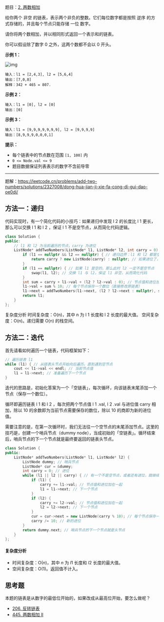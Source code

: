 题目：[2. 两数相加](https://leetcode-cn.com/problems/add-two-numbers/)

给你两个 非空 的链表，表示两个非负的整数。它们每位数字都是按照 逆序 的方式存储的，并且每个节点只能存储 一位 数字。

请你将两个数相加，并以相同形式返回一个表示和的链表。

你可以假设除了数字 0 之外，这两个数都不会以 0 开头。

**示例 1：**

![img](../../img/addtwonumber1.jpg)



```
输入：l1 = [2,4,3], l2 = [5,6,4]
输出：[7,0,8]
解释：342 + 465 = 807.
```

**示例 2：**

```
输入：l1 = [0], l2 = [0]
输出：[0]
```

**示例 3：**

```
输入：l1 = [9,9,9,9,9,9,9], l2 = [9,9,9,9]
输出：[8,9,9,9,0,0,0,1]
```

**提示：**

- 每个链表中的节点数在范围 `[1, 100]` 内
- `0 <= Node.val <= 9`
- 题目数据保证列表表示的数字不含前导零

---

题解：https://leetcode.cn/problems/add-two-numbers/solutions/2327008/dong-hua-jian-ji-xie-fa-cong-di-gui-dao-oe0di/

## 方法一：递归

代码实现时，有一个简化代码的小技巧：如果递归中发现 l 2  的长度比 l 1  更长，那么可以交换 l 1  和 l 2 ，保证 l 1 不是空节点，从而简化代码逻辑。

```c++
class Solution {
public:
    // l1 和 l2 为当前遍历的节点，carry 为进位
    ListNode* addTwoNumbers(ListNode* l1, ListNode* l2, int carry = 0) {
        if (l1 == nullptr && l2 == nullptr) { // 递归边界：l1 和 l2 都是空节点
            return carry ? new ListNode(carry) : nullptr; // 如果进位了，就额外创建一个节点
        }
        if (l1 == nullptr) { // 如果 l1 是空的，那么此时 l2 一定不是空节点
            swap(l1, l2); // 交换 l1 与 l2，保证 l1 非空，从而简化代码
        }
        int sum = carry + l1->val + (l2 ? l2->val : 0); // 节点值和进位加在一起
        l1->val = sum % 10; // 每个节点保存一个数位（直接修改原链表）
        l1->next = addTwoNumbers(l1->next, (l2 ? l2->next : nullptr), sum / 10); // 进位
        return l1;
    }
};
```

复杂度分析
时间复杂度：O(n)，其中 n 为 l 1  长度和 l 2  长度的最大值。
空间复杂度：O(n)。递归需要 O(n) 的栈空间。

## 方法二：迭代

首先请看如何遍历一个链表，代码框架如下：

```c++
// 遍历链表 l1
while (l1) { // 从链表头节点开始向后遍历，直到遇到空节点
    cout << l1->val << endl; // 当前节点值
    l1 = l1->next; // 准备遍历下一个节点
}
```

迭代的思路是，初始化答案为一个「空链表」，每次循环，向该链表末尾添加一个节点（保存一个数位）。

循环即遍历链表 l 1  和 l 2 ，每次把两个节点值 l 1 .val, l 2 .val 与进位值 carry 相加，除以 10 的余数即为当前节点需要保存的数位，除以 10 的商即为新的进位值。

需要注意的是，在第一次循环时，我们无法往一个空节点的末尾添加节点。这里的技巧是，创建一个哨兵节点（dummy node），当成初始的「空链表」。循环结束后，哨兵节点的下一个节点就是最终要返回的链表头节点。

```c++
class Solution {
public:
    ListNode* addTwoNumbers(ListNode* l1, ListNode* l2) {
        ListNode dummy; // 哨兵节点
        ListNode* cur = &dummy;
        int carry = 0; // 进位
        while (l1 || l2 || carry) { // 有一个不是空节点，或者还有进位，就继续迭代
            if (l1) {
                carry += l1->val; // 节点值和进位加在一起
                l1 = l1->next; // 下一个节点
            }
            if (l2) {
                carry += l2->val; // 节点值和进位加在一起
                l2 = l2->next; // 下一个节点
            }  
            cur = cur->next = new ListNode(carry % 10); // 每个节点保存一个数位
            carry /= 10; // 新的进位
        }
        return dummy.next; // 哨兵节点的下一个节点就是头节点
    }
};
```

#### 复杂度分析

- 时间复杂度：O(*n*)，其中 *n* 为 *l*1 长度和 *l*2 长度的最大值。
- 空间复杂度：O(1)。返回值不计入。

## 思考题

本题的链表是从数字的最低位开始的，如果改成从最高位开始，要怎么做呢？

- [206. 反转链表](https://leetcode.cn/problems/reverse-linked-list/)
- [445. 两数相加 II](https://leetcode.cn/problems/add-two-numbers-ii/)


